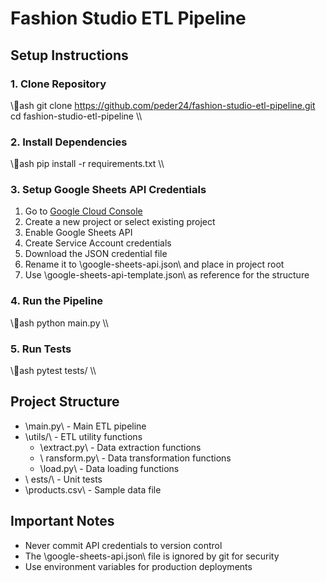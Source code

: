 ﻿# Fashion Studio ETL Pipeline

## Setup Instructions

### 1. Clone Repository
\\\ash
git clone https://github.com/peder24/fashion-studio-etl-pipeline.git
cd fashion-studio-etl-pipeline
\\\

### 2. Install Dependencies
\\\ash
pip install -r requirements.txt
\\\

### 3. Setup Google Sheets API Credentials
1. Go to [Google Cloud Console](https://console.cloud.google.com/)
2. Create a new project or select existing project
3. Enable Google Sheets API
4. Create Service Account credentials
5. Download the JSON credential file
6. Rename it to \google-sheets-api.json\ and place in project root
7. Use \google-sheets-api-template.json\ as reference for the structure

### 4. Run the Pipeline
\\\ash
python main.py
\\\

### 5. Run Tests
\\\ash
pytest tests/
\\\

## Project Structure
- \main.py\ - Main ETL pipeline
- \utils/\ - ETL utility functions
  - \extract.py\ - Data extraction functions
  - \	ransform.py\ - Data transformation functions  
  - \load.py\ - Data loading functions
- \	ests/\ - Unit tests
- \products.csv\ - Sample data file

## Important Notes
- Never commit API credentials to version control
- The \google-sheets-api.json\ file is ignored by git for security
- Use environment variables for production deployments

